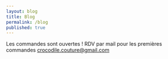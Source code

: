```yaml
---
layout: blog
title: Blog
permalink: /blog
published: true
---
```

Les commandes sont ouvertes ! 
RDV par mail pour les premières commandes [crocodile.couture@gmail.com]()